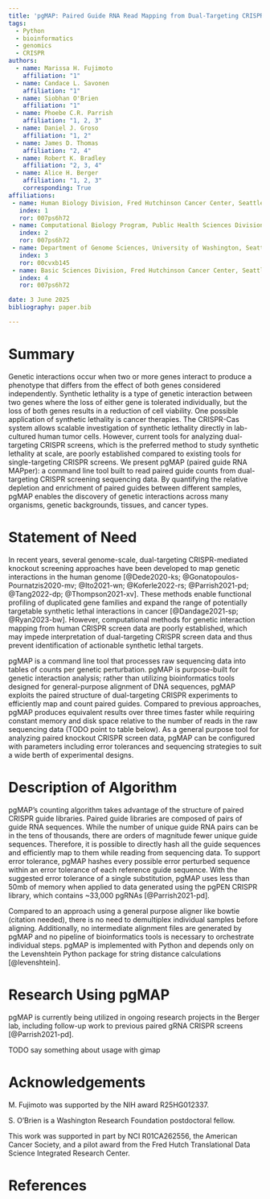 ```yaml
---
title: 'pgMAP: Paired Guide RNA Read Mapping from Dual-Targeting CRISPR Screens'
tags:
  - Python
  - bioinformatics
  - genomics
  - CRISPR
authors:
  - name: Marissa H. Fujimoto
    affiliation: "1"
  - name: Candace L. Savonen
    affiliation: "1"
  - name: Siobhan O'Brien
    affiliation: "1"
  - name: Phoebe C.R. Parrish
    affiliation: "1, 2, 3"
  - name: Daniel J. Groso
    affiliation: "1, 2"
  - name: James D. Thomas
    affiliation: "2, 4"
  - name: Robert K. Bradley
    affiliation: "2, 3, 4"
  - name: Alice H. Berger
    affiliation: "1, 2, 3"
    corresponding: True
affiliations:
 - name: Human Biology Division, Fred Hutchinson Cancer Center, Seattle, WA 98109, USA
   index: 1
   ror: 007ps6h72
 - name: Computational Biology Program, Public Health Sciences Division, Fred Hutchinson Cancer Center, Seattle, WA 98109, USA
   index: 2
   ror: 007ps6h72
 - name: Department of Genome Sciences, University of Washington, Seattle, WA 98195, USA
   index: 3
   ror: 00cvxb145
 - name: Basic Sciences Division, Fred Hutchinson Cancer Center, Seattle, WA 98109, USA
   index: 4
   ror: 007ps6h72

date: 3 June 2025
bibliography: paper.bib

---
```


# Summary

Genetic interactions occur when two or more genes interact to produce a phenotype that differs from the effect of both genes considered independently. Synthetic lethality is a type of genetic interaction between two genes where the loss of either gene is tolerated individually, but the loss of both genes results in a reduction of cell viability. One possible application of synthetic lethality is cancer therapies. The CRISPR-Cas system allows scalable investigation of synthetic lethality directly in lab-cultured human tumor cells. However, current tools for analyzing dual-targeting CRISPR screens, which is the preferred method to study synthetic lethality at scale, are poorly established compared to existing tools for single-targeting CRISPR screens. We present pgMAP (paired guide RNA MAPper): a command line tool built to read paired guide counts from dual-targeting CRISPR screening sequencing data. By quantifying the relative depletion and enrichment of paired guides between different samples, pgMAP enables the discovery of genetic interactions across many organisms, genetic backgrounds, tissues, and cancer types.

# Statement of Need

In recent years, several genome-scale, dual-targeting CRISPR-mediated knockout screening approaches have been developed to map genetic interactions in the human genome [@Dede2020-ks; @Gonatopoulos-Pournatzis2020-mv; @Ito2021-wn; @Koferle2022-rs; @Parrish2021-pd; @Tang2022-dp; @Thompson2021-xv]. These methods enable functional profiling of duplicated gene families and expand the range of potentially targetable synthetic lethal interactions in cancer [@Dandage2021-sp; @Ryan2023-bw]. However, computational methods for genetic interaction mapping from human CRISPR screen data are poorly established, which may impede interpretation of dual-targeting CRISPR screen data and thus prevent identification of actionable synthetic lethal targets.

pgMAP is a command line tool that processes raw sequencing data into tables of counts per genetic perturbation. pgMAP is purpose-built for genetic interaction analysis; rather than utilizing bioinformatics tools designed for general-purpose alignment of DNA sequences, pgMAP exploits the paired structure of dual-targeting CRISPR experiments to efficiently map and count paired guides. Compared to previous approaches, pgMAP produces equivalent results over three times faster while requiring constant memory and disk space relative to the number of reads in the raw sequencing data (TODO point to table below). As a general purpose tool for analyzing paired knockout CRISPR screen data, pgMAP can be configured with parameters including error tolerances and sequencing strategies to suit a wide berth of experimental designs.

# Description of Algorithm

pgMAP’s counting algorithm takes advantage of the structure of paired CRISPR guide libraries. Paired guide libraries are composed of pairs of guide RNA sequences. While the number of unique guide RNA pairs can be in the tens of thousands, there are orders of magnitude fewer unique guide sequences. Therefore, it is possible to directly hash all the guide sequences and efficiently map to them while reading from sequencing data. To support error tolerance, pgMAP hashes every possible error perturbed sequence within an error tolerance of each reference guide sequence. With the suggested error tolerance of a single substitution, pgMAP uses less than 50mb of memory when applied to data generated using the pgPEN CRISPR library, which contains ~33,000 pgRNAs [@Parrish2021-pd].

Compared to an approach using a general purpose aligner like bowtie (citation needed), there is no need to demultiplex individual samples before aligning. Additionally, no intermediate alignment files are generated by pgMAP and no pipeline of bioinformatics tools is necessary to orchestrate individual steps. pgMAP is implemented with Python and depends only on the Levenshtein Python package for string distance calculations [@levenshtein].

# Research Using pgMAP

pgMAP is currently being utilized in ongoing research projects in the Berger lab, including follow-up work to previous paired gRNA CRISPR screens [@Parrish2021-pd].

TODO say something about usage with gimap

# Acknowledgements

M. Fujimoto was supported by the NIH award R25HG012337.

S. O’Brien is a Washington Research Foundation postdoctoral fellow.

This work was supported in part by NCI R01CA262556, the American Cancer Society, and a pilot award from the Fred Hutch Translational Data Science Integrated Research Center.

# References
